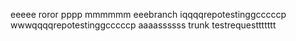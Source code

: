 eeeee
roror
pppp
mmmmmm
eeebranch
iqqqqrepotestinggcccccp
wwwqqqqrepotestinggcccccp
aaaassssss
trunk
testrequesttttttt